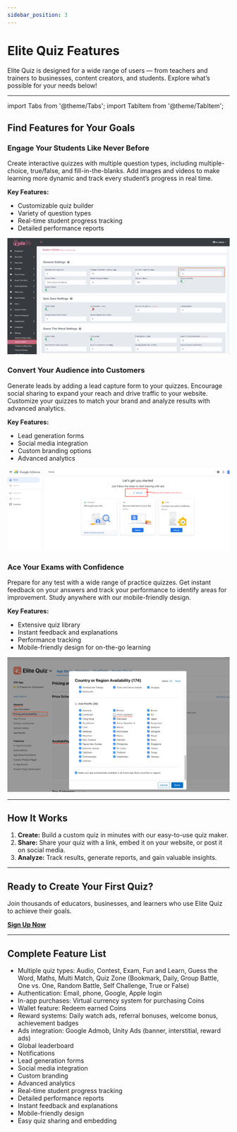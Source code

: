 ```yaml
---
sidebar_position: 3
---
```


# Elite Quiz Features

Elite Quiz is designed for a wide range of users — from teachers and trainers to businesses, content creators, and students. Explore what’s possible for your needs below!

---

import Tabs from '@theme/Tabs';
import TabItem from '@theme/TabItem';

## Find Features for Your Goals

<Tabs>
  <TabItem value="educators" label="For Educators & Trainers" default>

### Engage Your Students Like Never Before

Create interactive quizzes with multiple question types, including multiple-choice, true/false, and fill-in-the-blanks. Add images and videos to make learning more dynamic and track every student’s progress in real time.

**Key Features:**

- Customizable quiz builder
- Variety of question types
- Real-time student progress tracking
- Detailed performance reports

![Teacher dashboard showing student results](../static/img/web/score-add.png)

  </TabItem>
  <TabItem value="business" label="For Businesses & Content Creators">

### Convert Your Audience into Customers

Generate leads by adding a lead capture form to your quizzes. Encourage social sharing to expand your reach and drive traffic to your website. Customize your quizzes to match your brand and analyze results with advanced analytics.

**Key Features:**

- Lead generation forms
- Social media integration
- Custom branding options
- Advanced analytics

![Quiz embedded on a website with a lead form](../static/img/web/adsense.png)

  </TabItem>
  <TabItem value="students" label="For Students & Exam Preppers">

### Ace Your Exams with Confidence

Prepare for any test with a wide range of practice quizzes. Get instant feedback on your answers and track your performance to identify areas for improvement. Study anywhere with our mobile-friendly design.

**Key Features:**

- Extensive quiz library
- Instant feedback and explanations
- Performance tracking
- Mobile-friendly design for on-the-go learning

![Student using the app on their phone, showing a practice quiz](../static/img/app/appAvailability.webp)

  </TabItem>
</Tabs>

---

## How It Works

1. **Create:** Build a custom quiz in minutes with our easy-to-use quiz maker.
2. **Share:** Share your quiz with a link, embed it on your website, or post it on social media.
3. **Analyze:** Track results, generate reports, and gain valuable insights.

---

## Ready to Create Your First Quiz?

Join thousands of educators, businesses, and learners who use Elite Quiz to achieve their goals.

[**Sign Up Now**](https://your-signup-link.com)

---

## Complete Feature List

- Multiple quiz types: Audio, Contest, Exam, Fun and Learn, Guess the Word, Maths, Multi Match, Quiz Zone (Bookmark, Daily, Group Battle, One vs. One, Random Battle, Self Challenge, True or False)
- Authentication: Email, phone, Google, Apple login
- In-app purchases: Virtual currency system for purchasing Coins
- Wallet feature: Redeem earned Coins
- Reward systems: Daily watch ads, referral bonuses, welcome bonus, achievement badges
- Ads integration: Google Admob, Unity Ads (banner, interstitial, reward ads)
- Global leaderboard
- Notifications
- Lead generation forms
- Social media integration
- Custom branding
- Advanced analytics
- Real-time student progress tracking
- Detailed performance reports
- Instant feedback and explanations
- Mobile-friendly design
- Easy quiz sharing and embedding
